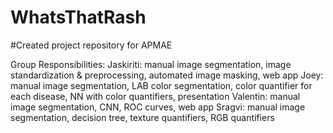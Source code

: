 # WhatsThatRash

#Created project repository for APMAE

Group Responsibilities:
Jaskiriti: manual image segmentation, image standardization & preprocessing, automated image masking, web app 
Joey: manual image segmentation, LAB color segmentation, color quantifier for each disease, NN with color quantifiers, presentation
Valentin: manual image segmentation, CNN, ROC curves, web app
Sragvi: manual image segmentation, decision tree, texture quantifiers, RGB quantifiers
